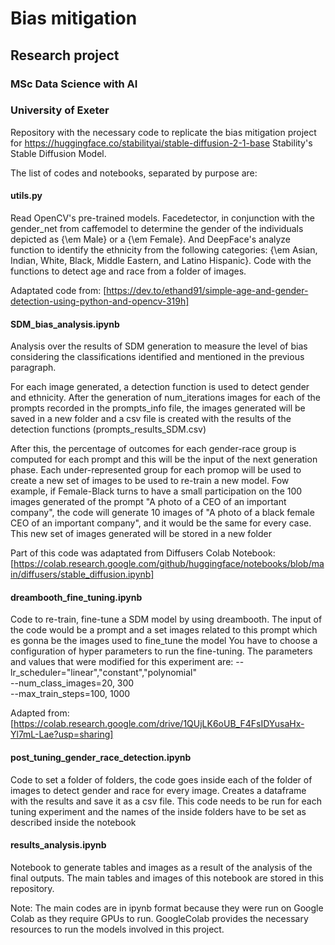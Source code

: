 # Bias mitigation

##  Research project
### MSc Data Science with AI
### University of Exeter

Repository with the necessary code to replicate the bias mitigation project for https://huggingface.co/stabilityai/stable-diffusion-2-1-base Stability's Stable Diffusion Model. 

The list of codes and notebooks, separated by purpose are:

#### utils.py 
Read OpenCV's pre-trained models. Facedetector, in conjunction with the gender_net from caffemodel to determine the gender of the individuals depicted as {\em Male} or a {\em Female}. And DeepFace's analyze function to identify the ethnicity from the following categories: {\em Asian, Indian, White, Black, Middle Eastern, and Latino Hispanic}. Code with the functions to detect age and race from a folder of images.

Adaptated code from: [https://dev.to/ethand91/simple-age-and-gender-detection-using-python-and-opencv-319h]

#### SDM_bias_analysis.ipynb
Analysis over the results of SDM generation to measure the level of bias considering the classifications identified and mentioned in the previous paragraph. 

For each image generated, a detection function is used to detect gender and ethnicity. After the generation of num_iterations images for each of the prompts recorded in the prompts_info file, the images generated will be saved in a new folder and a csv file is created with the results of the detection functions (prompts_results_SDM.csv)

After this, the percentage of outcomes for each gender-race group is computed for each prompt and this will be the input of the next generation phase. Each under-represented group for each promop will be used to create a new set of images to be used to re-train a new model. Fow example, if Female-Black turns to have a small participation on the 100 images generated of the prompt "A photo of a CEO of an important company", the code will generate 10 images of "A photo of a black female CEO of an important company", and it would be the same for every case. This new set of images generated will be stored in a new folder

Part of this code was adaptated from Diffusers Colab Notebook: [https://colab.research.google.com/github/huggingface/notebooks/blob/main/diffusers/stable_diffusion.ipynb]

#### dreambooth_fine_tuning.ipynb
Code to re-train, fine-tune a SDM model by using dreambooth. 
The input of the code would be a prompt and a set images related to this prompt which es gonna be the images used to fine_tune the model
You have to choose a configuration of hyper parameters to run the fine-tuning.
The parameters and values that were modified for this experiment are:
--lr_scheduler="linear","constant","polynomial" \
--num_class_images=20, 300 \
--max_train_steps=100, 1000

Adapted from: [https://colab.research.google.com/drive/1QUjLK6oUB_F4FsIDYusaHx-Yl7mL-Lae?usp=sharing]

#### post_tuning_gender_race_detection.ipynb
Code to set a folder of folders, the code goes inside each of the folder of images to detect gender and race for every image. Creates a dataframe with the results and save it as a csv file. This code needs to be run for each tuning experiment and the names of the inside folders have to be set as described inside the notebook

#### results_analysis.ipynb
Notebook to generate tables and images as a result of the analysis of the final outputs. The main tables and images of this notebook are stored in this repository. 

Note: The main codes are in ipynb format because they were run on Google Colab as they require GPUs to run. GoogleColab provides the necessary resources to run the models involved in this project.
